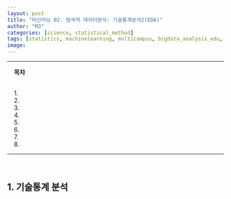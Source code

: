 ```yaml
---
layout: post
title: "머신러닝 02. 탐색적 데이터분석: 기술통계분석2(EDA)"
author: "MJ"
categories: [science, statistical_method]
tags: [statistics, machinelearning, multicampus, bigdata_analysis_edu, EDA]
image: 
---
```


---
&nbsp; &nbsp; **목차**<br><br>

&nbsp; &nbsp; 1. [](#1)<br>
&nbsp; &nbsp; 2. [](#2)<br>
&nbsp; &nbsp; 3. [](#3)<br>
&nbsp; &nbsp; 4. [](#4)<br>
&nbsp; &nbsp; 5. [](#5)<br>
&nbsp; &nbsp; 6. [](#6)<br>
&nbsp; &nbsp; 7. [](#7)<br>
&nbsp; &nbsp; 8. [](#8)<br>

---

<br>

## 1. 기술통계 분석